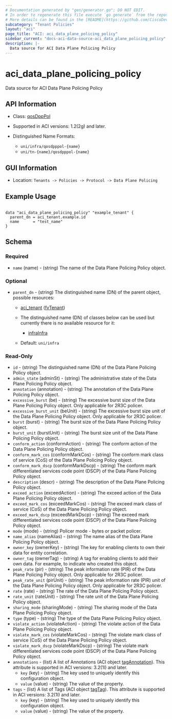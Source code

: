 ```yaml
---
# Documentation generated by "gen/generator.go"; DO NOT EDIT.
# In order to regenerate this file execute `go generate` from the repository root.
# More details can be found in the [README](https://github.com/CiscoDevNet/terraform-provider-aci/blob/master/README.md).
subcategory: "Tenant Policies"
layout: "aci"
page_title: "ACI: aci_data_plane_policing_policy"
sidebar_current: "docs-aci-data-source-aci_data_plane_policing_policy"
description: |-
  Data source for ACI Data Plane Policing Policy
---
```


# aci_data_plane_policing_policy #

Data source for ACI Data Plane Policing Policy

## API Information ##

* Class: [qosDppPol](https://pubhub.devnetcloud.com/media/model-doc-latest/docs/app/index.html#/objects/qosDppPol/overview)

* Supported in ACI versions: 1.2(2g) and later.

* Distinguished Name Formats:
  - `uni/infra/qosdpppol-{name}`
  - `uni/tn-{name}/qosdpppol-{name}`

## GUI Information ##

* Location: `Tenants -> Policies -> Protocol -> Data Plane Policing`

## Example Usage ##

```hcl

data "aci_data_plane_policing_policy" "example_tenant" {
  parent_dn = aci_tenant.example.id
  name      = "test_name"
}

```

## Schema ##

### Required ###

* `name` (name) - (string) The name of the Data Plane Policing Policy object.

### Optional ###

* `parent_dn` - (string) The distinguished name (DN) of the parent object, possible resources:
  - [aci_tenant](https://registry.terraform.io/providers/CiscoDevNet/aci/latest/docs/resources/tenant) ([fvTenant](https://pubhub.devnetcloud.com/media/model-doc-latest/docs/app/index.html#/objects/fvTenant/overview))
  - The distinguished name (DN) of classes below can be used but currently there is no available resource for it:
    - [infraInfra](https://pubhub.devnetcloud.com/media/model-doc-latest/docs/app/index.html#/objects/infraInfra/overview)

  - Default: `uni/infra`

### Read-Only ###

* `id` - (string) The distinguished name (DN) of the Data Plane Policing Policy object.
* `admin_state` (adminSt) - (string) The administrative state of the Data Plane Policing Policy object.
* `annotation` (annotation) - (string) The annotation of the Data Plane Policing Policy object.
* `excessive_burst` (be) - (string) The excessive burst size of the Data Plane Policing Policy object. Only applicable for 2R3C policer.
* `excessive_burst_unit` (beUnit) - (string) The excessive burst size unit of the Data Plane Policing Policy object. Only applicable for 2R3C policer.
* `burst` (burst) - (string) The burst size of the Data Plane Policing Policy object.
* `burst_unit` (burstUnit) - (string) The burst size unit of the Data Plane Policing Policy object.
* `conform_action` (conformAction) - (string) The conform action of the Data Plane Policing Policy object.
* `conform_mark_cos` (conformMarkCos) - (string) The conform mark class of service (CoS) of the Data Plane Policing Policy object.
* `conform_mark_dscp` (conformMarkDscp) - (string) The conform mark differentiated services code point (DSCP) of the Data Plane Policing Policy object.
* `description` (descr) - (string) The description of the Data Plane Policing Policy object.
* `exceed_action` (exceedAction) - (string) The exceed action of the Data Plane Policing Policy object.
* `exceed_mark_cos` (exceedMarkCos) - (string) The exceed mark class of service (CoS) of the Data Plane Policing Policy object.
* `exceed_mark_dscp` (exceedMarkDscp) - (string) The exceed mark differentiated services code point (DSCP) of the Data Plane Policing Policy object.
* `mode` (mode) - (string) Policer mode - bytes or packet policer.
* `name_alias` (nameAlias) - (string) The name alias of the Data Plane Policing Policy object.
* `owner_key` (ownerKey) - (string) The key for enabling clients to own their data for entity correlation.
* `owner_tag` (ownerTag) - (string) A tag for enabling clients to add their own data. For example, to indicate who created this object.
* `peak_rate` (pir) - (string) The peak information rate (PIR) of the Data Plane Policing Policy object. Only applicable for 2R3C policer.
* `peak_rate_unit` (pirUnit) - (string) The peak information rate (PIR) unit of the Data Plane Policing Policy object. Only applicable for 2R3C policer.
* `rate` (rate) - (string) The rate of the Data Plane Policing Policy object.
* `rate_unit` (rateUnit) - (string) The rate unit of the Data Plane Policing Policy object.
* `sharing_mode` (sharingMode) - (string) The sharing mode of the Data Plane Policing Policy object.
* `type` (type) - (string) The type of the Data Plane Policing Policy object.
* `violate_action` (violateAction) - (string) The violate action of the Data Plane Policing Policy object.
* `violate_mark_cos` (violateMarkCos) - (string) The violate mark class of service (CoS) of the Data Plane Policing Policy object.
* `violate_mark_dscp` (violateMarkDscp) - (string) The violate mark differentiated services code point (DSCP) of the Data Plane Policing Policy object.
* `annotations` - (list) A list of Annotations (ACI object [tagAnnotation](https://pubhub.devnetcloud.com/media/model-doc-latest/docs/app/index.html#/objects/tagAnnotation/overview)). This attribute is supported in ACI versions: 3.2(1l) and later.
    * `key` (key) - (string) The key used to uniquely identify this configuration object.
    * `value` (value) - (string) The value of the property.
* `tags` - (list) A list of Tags (ACI object [tagTag](https://pubhub.devnetcloud.com/media/model-doc-latest/docs/app/index.html#/objects/tagTag/overview)). This attribute is supported in ACI versions: 3.2(1l) and later.
    * `key` (key) - (string) The key used to uniquely identify this configuration object.
    * `value` (value) - (string) The value of the property.
